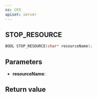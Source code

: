 ```yaml
---
ns: CFX
apiset: server
---
```

## STOP_RESOURCE

```c
BOOL STOP_RESOURCE(char* resourceName);
```


## Parameters
* **resourceName**: 

## Return value
